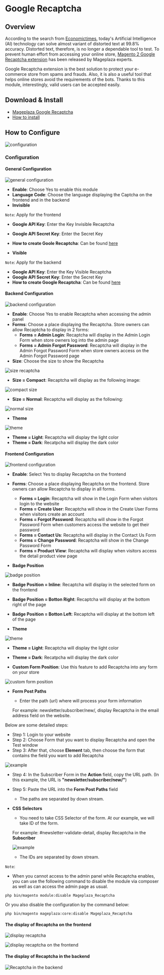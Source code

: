 # Google Recaptcha

## Overview

According to the search from [Economictimes](https://tech.economictimes.indiatimes.com/news/internet/google-is-bringing-its-recaptcha-service-to-android-devices/59098427), today's Artificial Intelligence (AI) technology can solve almost variant of distorted text at 99.8% accuracy. Distorted text, therefore, is no longer a dependable tool to test. To prevent human effort from accessing your online store, [Magento 2 Google Recaptcha extension]() has been released by Mageplaza experts.

Google Recaptcha extension is the best solution to protect your e-commerce store from spams and frauds. Also, it is also a useful tool that helps online stores avoid the requirements of the bots. Thanks to this module, interestingly, valid users can be accepted easily.

## Download & Install
- [Mageplaza Google Recaptcha]()
- [How to install](https://www.mageplaza.com/install-magento-2-extension/)

## How to Configure

![configuration](https://i.imgur.com/EbqoGrS.png)

### Configuration
#### General Configuration

![general configuration](https://i.imgur.com/a5kd3XU.png)

* **Enable**: Choose Yes to enable this module
* **Language Code**: Choose the language displaying the Captcha on the frontend and in the backend
* **Invisible**

`Note`: Apply for the frontend

   * **Google API Key**: Enter the Key Invisible Recaptcha
   * **Google API Secret Key**: Enter the Secret Key
   * **How to create Goole Recaptcha**: Can be found [here](https://www.mageplaza.com/blog/how-to-add-google-recaptcha-into-magento-2.html)

* **Visible**

`Note`: Apply for the backend

   * **Google API Key**: Enter the Key Visible Recaptcha
   * **Google API Secret Key**: Enter the Secret Key
   * **How to create Google Recaptcha**: Can be found [here](https://www.mageplaza.com/blog/how-to-add-google-recaptcha-into-magento-2.html)
    
#### Backend Configuration

![backend configuration](https://i.imgur.com/U9jFJNu.png)

* **Enable**: Choose Yes to enable Recaptcha when accessing the admin panel
* **Forms**: Choose a place displaying the Recaptcha. Store owners can allow Recaptcha to display in 2 forms:
    * **Forms = Admin Login**: Recaptcha will display in the Admin Login Form when store owners log into the admin page
    * **Forms = Admin Forgot Password**: Recaptcha will display in the Admin Forgot Password Form when store owners access on the Admin Forgot Password page
* **Size**: Choose the size to show the Recaptcha

![size recaptcha](https://i.imgur.com/nOO4UV2.png)

   * **Size = Compact**: Recaptcha will display as the following image:
   
![compact size](https://i.imgur.com/lzx6dDc.png)

   * **Size = Normal**: Recaptcha will display as the following:
   
   ![normal size](https://i.imgur.com/XNH5sPO.png)
  
* **Theme**
   
![theme](https://i.imgur.com/I0bKSvx.png)

   * **Theme = Light**: Recaptcha will display the light color
   * **Theme = Dark**: Recatpcha will display the dark color
   
#### Frontend Configuration

![frontend configuration](https://i.imgur.com/qZ9u4RV.png)

* **Enable**: Select Yes to display Recaptcha on the frontend
* **Forms**: Choose a place displaying Recaptcha on the frontend. Store owners can allow Recaptcha to display in all forms.
    * **Forms = Login**: Recaptcha will show in the Login Form when visitors login to the website
    * **Forms = Create User**: Recaptcha will show in the Create User Forms when visitors create an account
    * **Forms = Forgot Password**: Recaptcha will show in the Forgot Password Form when customers access the website to get their password
    * **Forms = Contact Us**: Recaptcha will display in the Contact Us Form
    * **Forms = Change Password**: Recaptcha will show in the Change Password Form
    * **Forms = Product View**: Recaptcha will display when visitors access the detail product view page

* **Badge Position**

![badge position](https://i.imgur.com/7hpEcL1.png)

   * **Badge Position = Inline**: Recaptcha will display in the selected form on the frontend
   * **Badge Position = Botton Right**: Recaptcha will display at the bottom right of the page
   * **Badge Position = Botton Left**: Recaptcha will display at the bottom left of the page
   
* **Theme**

![theme](https://i.imgur.com/8oMvOLG.png)

   * **Theme = Light**: Recaptcha will display the light color
   * **Theme = Dark**: Recatpcha will display the dark color

* **Custom Form Position**: Use this feature to add Recaptcha into any form on your store

![custom form  position](https://i.imgur.com/c6OocPh.png)

* **Form Post Paths**
    * Enter the path (url) where will process your form information 
      
     For example: newsletter/subscriber/new/, display Recaptcha in the email address field on the website.

Below are some detailed steps:

- Step 1: Login to your website
- Step 2: Choose Form that you want to display Recaptcha and open the Test window
- Step 3: After that, choose **Element** tab, then choose the form that contains the field you want to add Recaptcha

![example](https://i.imgur.com/SLQ7BZp.png)

- Step 4: In the Subscriber Form in the **Action** field, copy the URL path. (In this example, the URL is **"newsletter/subscriber/new/"**)
- Step 5: Paste the URL into the **Form Post Paths** field

    * The paths are separated by down stream.
* **CSS Selectors**
    * You need to take CSS Selector of the form. At our example, we will take ID of the form.
    
    For example: #newsletter-validate-detail, display Recaptcha in the **Subscriber**
    
   ![example](https://i.imgur.com/91U0SoK.png)
    
    * The IDs are separated by down stream.
    
`Note`:

* When you cannot access to the admin panel while Recaptcha enables, you can use the following command to disable the module via composer as well as can access the admin page as usual.

`php bin/magento module:disable Mageplaza_Recaptcha`

Or you also disable the configuration by the command below:

`php bin/magento mageplaza:core:disable Mageplaza_Recaptcha`

#### The display of Recaptcha on the frontend

![display recaptcha](https://i.imgur.com/g0nyT6s.png)

![display recaptcha on the frontend](https://i.imgur.com/9TnOxom.png)


#### The display of Recaptcha in the backend


![Recaptcha in the backend](https://i.imgur.com/rQRCtCF.png)





















